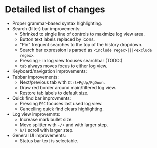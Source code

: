 Detailed list of changes
=========================

- Proper grammar-based syntax highlighting.
- Search (filter) bar improvements:
  - Shrinked to single line of controls to maximize log view area.
  - Button text labels replaced by icons.
  - "Pin" frequent searches to the top of the history dropdown.
  - Search bar expression is parsed as `<include regex>|||<exclude regex>`.
  - Pressing `t` in log view focuses searchbar (TODO:)
  - `tab` always moves focus to either log view.
- Keyboard/navigation improvements:
- Tabbar improvements:
  - Next/previous tab with `Ctrl+PgUp/PgDown`.
  - Draw red border around main/filtered log view.
  - Restore tab labels to default size.
- Quick find bar improvments:
  - Pressing `ESC` focuses last used log view.
  - Cancelling quick find clears highlighting.
- Log view improvemnts:
  - Increase mark bullet size.
  - Move splitter with `-/+` and with larger step.
  - `h/l` scroll with larger step.
- General UI improvements:
  - Status bar text is selectable.